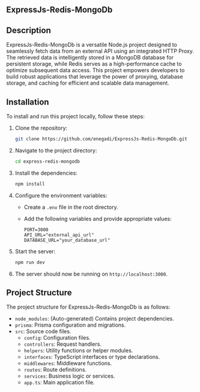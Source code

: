 ## ExpressJs-Redis-MongoDb

## Description

ExpressJs-Redis-MongoDb is a versatile Node.js project designed to seamlessly fetch data from an external API using an integrated HTTP Proxy. The retrieved data is intelligently stored in a MongoDB database for persistent storage, while Redis serves as a high-performance cache to optimize subsequent data access. This project empowers developers to build robust applications that leverage the power of proxying, database storage, and caching for efficient and scalable data management.



## Installation

To install and run this project locally, follow these steps:

1. Clone the repository:

   ```bash
   git clone https://github.com/enegadi/ExpressJs-Redis-MongoDb.git
   ```

2. Navigate to the project directory:

   ```bash
   cd express-redis-mongodb
   ```

3. Install the dependencies:

   ```bash
   npm install
   ```

4. Configure the environment variables:

   - Create a `.env` file in the root directory.
   - Add the following variables and provide appropriate values:

     ```plaintext
     PORT=3000
     API_URL="external_api_url"
     DATABASE_URL="your_database_url"
     ```

5. Start the server:

   ```bash
   npm run dev
   ```

6. The server should now be running on `http://localhost:3000`.


## Project Structure

The project structure for ExpressJs-Redis-MongoDb is as follows:

- `node_modules`: (Auto-generated) Contains project dependencies.
- `prisma`: Prisma configuration and migrations.
- `src`: Source code files.
    - `config`: Configuration files.
    - `controllers`: Request handlers.
    - `helpers`: Utility functions or helper modules.
    - `interfaces`: TypeScript interfaces or type declarations.
    - `middlewares`: Middleware functions.
    - `routes`: Route definitions.
    - `services`: Business logic or services.
    - `app.ts`: Main application file.
